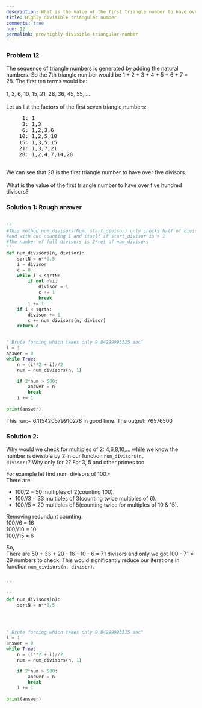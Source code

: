```yaml
---
description: What is the value of the first triangle number to have over five hundred divisors?
title: Highly divisible triangular number
comments: true
num: 12
permalink: pro/highly-divisible-triangular-number
---
```


<div class='problem'>
<h3> Problem 12</h3>
<p>The sequence of triangle numbers is generated by adding the natural numbers. So the 7th triangle number would be 1 + 2 + 3 + 4 + 5 + 6 + 7 = 28. The first ten terms would be:<br><br>1, 3, 6, 10, 15, 21, 28, 36, 45, 55, ...<br><br>Let us list the factors of the first seven triangle numbers:
<pre>
     1: 1
     3: 1,3
     6: 1,2,3,6
    10: 1,2,5,10
    15: 1,3,5,15
    21: 1,3,7,21
    28: 1,2,4,7,14,28
</pre><br>We can see that 28 is the first triangle number to have over five divisors.<br><br>What is the value of the first triangle number to have over five hundred divisors?</p>
</div>

### Solution 1: Rough answer

```python

'''
#This method num_divisors(Num, start_divisor) only checks half of divisors
#and with out counting 1 and itself if start_divisor is > 1
#The number of full divisors is 2*ret of num_divisors
'''
def num_divisors(n, divisor):
    sqrtN = n**0.5    
    i = divisor
    c = 0               
    while i < sqrtN:
        if not n%i:
            divisor = i
            c += 1
            break 
        i += 1
    if i < sqrtN:
        divisor += 1
        c += num_divisors(n, divisor)
    return c


" Brute forcing which takes only 9.84299993515 sec"
i = 1
answer = 0
while True:
    n = (i**2 + i)//2           
    num = num_divisors(n, 1)

    if 2*num > 500:
        answer = n
        break
    i += 1
    
print(answer)
```
This run:~ 6.115420579910278 in good time.
The output: 76576500

### Solution 2:  
Why would we check for multiples of 2: 4,6,8,10,... while we know the number is divisible by
2 in our function <code>num_divisors(n, divisor)</code>? Why only for 2? For 3, 5 
and other primes too.  

For example let find num_divisors of 100:-  
There are  
- 100/2 = 50 multiples of 2(counting 100). 
- 100//3 = 33 multiples of 3(counting twice multiples of 6).  
- 100//5 = 20 multiples of 5(counting twice for multiples of 10 & 15).  

Removing redundunt counting.  
100//6 = 16  
100//10 = 10  
100//15 = 6  

So,  
There are 50 + 33 + 20 - 16 - 10 - 6 = 71 divisors and only we got 100 - 71 = 29 numbers to check.
This would significantly reduce our iterations in function <code>num_divisors(n, divisor)</code>.   

```python

'''

'''
def num_divisors(n):
    sqrtN = n**0.5    
    



" Brute forcing which takes only 9.84299993515 sec"
i = 1
answer = 0
while True:
    n = (i**2 + i)//2           
    num = num_divisors(n, 1)

    if 2*num > 500:
        answer = n
        break
    i += 1
    
print(answer)   
```







